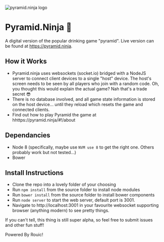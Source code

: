 ![pyramid.ninja logo](https://pyramid.ninja/assets/img/pyramid.ninja.png)

# Pyramid.Ninja 🔺
A digital version of the popular drinking game "pyramid". Live version can be found at https://pyramid.ninja.

## How it Works
* Pyramid.ninja uses websockets (socket.io) bridged with a NodeJS server to connect client devices to a single "host" device. The host's screen needs to be seen by all players who join with a random code. Oh, you thought this would explain the actual game? Nah that's a trade secret  😎
* There is no database involved, and all game state information is stored on the host device... until they reload which resets the game and connected clients.
* Find out how to play Pyramid the game at hhttps://pyramid.ninja/#!/about

## Dependancies
* Node 8 (specifically, maybe use `NVM use 8` to get the right one. Others probably work but not tested...)
* Bower

## Install Instructions
* Clone the repo into a lovely folder of your choosing
* Run `npm install` from the source folder to install node modules
* Run `bower install` from the source folder to install bower components
* Run `node server` to start the web server, default port is 3001.
* Navigate to http://localhost:3001 in your favourite websocket supporting browser (anything modern) to see pretty things.

If you can't tell, this thing is still super alpha, so feel free to submit issues and other fun stuff!

Powered By Rouic!